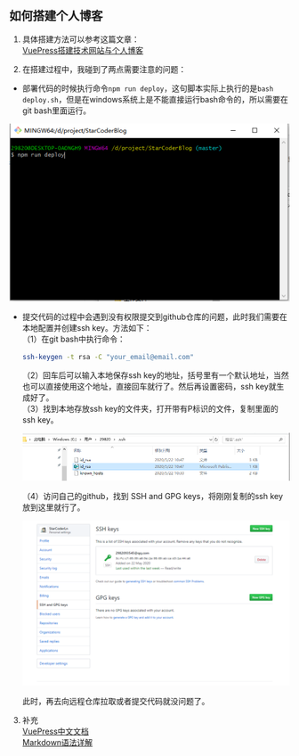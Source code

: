 ## 如何搭建个人博客

1. 具体搭建方法可以参考这篇文章：  
[VuePress搭建技术网站与个人博客](https://mp.weixin.qq.com/s/TR8TS-teKhCbGKtjNqMqWQ)

2. 在搭建过程中，我碰到了两点需要注意的问题：
- 部署代码的时候执行命令`npm run deploy`，这句脚本实际上执行的是`bash deploy.sh`，但是在windows系统上是不能直接运行bash命令的，所以需要在git bash里面运行。

![运行bash命令](../.vuepress/public/assets/image/blog/bash.png "运行bash命令")

- 提交代码的过程中会遇到没有权限提交到github仓库的问题，此时我们需要在本地配置并创建ssh key。方法如下：  
  （1）在git bash中执行命令：  
  ```bash
  ssh-keygen -t rsa -C "your_email@email.com"
  ```
  （2）回车后可以输入本地保存ssh key的地址，括号里有一个默认地址，当然也可以直接使用这个地址，直接回车就行了。然后再设置密码，ssh key就生成好了。  
  （3）找到本地存放ssh key的文件夹，打开带有P标识的文件，复制里面的ssh key。

  ![sshkey存放目录](../.vuepress/public/assets/image/blog/sshkey.png "ssh key")

  （4）访问自己的github，找到 SSH and GPG keys，将刚刚复制的ssh key放到这里就行了。

  ![sshkey github设置](../.vuepress/public/assets/image/blog/sshkey-github.png "ssh key")  
  
  此时，再去向远程仓库拉取或者提交代码就没问题了。

3. 补充  
[VuePress中文文档](https://vuepress.vuejs.org/zh/)  
[Markdown语法详解](https://github.com/cdoco/markdown-syntax)